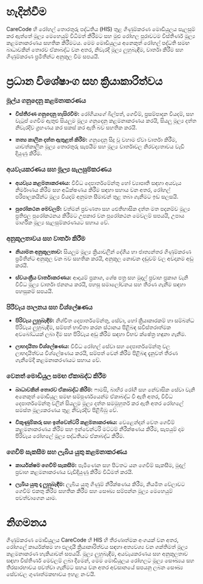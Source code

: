 # හැදින්වීම
CareCode හි රෝහල් තොරතුරු පද්ධතිය (HIS) තුළ ගිණුම්කරණ මොඩියුලය සැලසුම් කර ඇත්තේ මූල්‍ය මෙහෙයුම් විධිමත් කිරීමට සහ මුළු රෝහල පුරාවටම විස්තීර්ණ මූල්‍ය කළමනාකරණය සහතික කිරීමටය. මෙම මොඩියුලය අනෙකුත් රෝහල් පද්ධති සමඟ බාධාවකින් තොරව ඒකාබද්ධ වන අතර, නිවැරදි මූල්‍ය ලුහුබැඳීම, වාර්තා කිරීම සහ ගිණුම්කරණ ප්‍රමිතීන්ට අනුකූල වීම සපයයි.

# ප්‍රධාන විශේෂාංග සහ ක්‍රියාකාරිත්වය
### මූල්ය ගනුදෙනු කළමනාකරණය
* **විස්තීරණ ගනුදෙනු හැසිරවීම:** රෝගියාගේ බිල්පත්, ගෙවීම්, ප්‍රසම්පාදන වියදම්, සහ වැටුප් ගෙවීම ඇතුළු සියලුම මූල්‍ය ගනුදෙනු කළමනාකරණය කරයි, සියලු මූල්‍ය දත්ත නිවැරදිව ග්‍රහණය කර සකස් කර ඇති බව සහතික කරයි.

* **තත්‍ය කාලීන දත්ත ඇතුළත් කිරීම:** ගනුදෙනු සිදු වූ වහාම ඒවා වාර්තා කිරීම, යාවත්කාලීන මූල්‍ය තොරතුරු සැපයීම සහ මූල්‍ය වාර්තාවල නිරවද්‍යතාවය වැඩි දියුණු කිරීම.

### අයවැයකරණය සහ මූල්‍ය සැලසුම්කරණය
* **අයවැය කළමනාකරණය:** විවිධ දෙපාර්තමේන්තු හෝ ව්‍යාපෘති සඳහා අයවැය නිර්මාණය කිරීම සහ අධීක්ෂණය කිරීම සඳහා සහාය වන අතර, රෝහල් පරිපාලකයින්ට මූල්‍ය වියදම් අනුමත සීමාවන් තුළ තබා ගැනීමට ඉඩ සලසයි.

* **පුරෝකථන මෙවලම්:** වත්මන් ප්‍රවණතා සහ ඓතිහාසික දත්ත මත පදනම්ව මූල්‍ය ප්‍රතිඵල පුරෝකථනය කිරීමට උපකාර වන පුරෝකථන මෙවලම් සපයයි, උපාය මාර්ගික මූල්‍ය සැලසුම්කරණයට සහාය වේ.

### අනුකූලතාවය සහ වාර්තා කිරීම
* **නියාමන අනුකූලතාව:** සියලුම මූල්‍ය ක්‍රියාවලීන් දේශීය හා ජාත්‍යන්තර ගිණුම්කරණ ප්‍රමිතීන්ට අනුකූල වන බව සහතික කරයි, අනුකූල නොවන දඬුවම් වල අවදානම අඩු කරයි.

* **ස්වයංක්‍රීය වාර්තාකරණය:** ආදායම් ප්‍රකාශ, ශේෂ පත්‍ර සහ මුදල් ප්‍රවාහ ප්‍රකාශ වැනි විවිධ මූල්‍ය වාර්තා ජනනය කරයි, පහසු සමාලෝචනය සහ තීරණ ගැනීම සඳහා පහසුකම් සපයයි.

### පිරිවැය පාලනය සහ විශ්ලේෂණය
* **පිරිවැය ලුහුබැඳීම:** නිශ්චිත දෙපාර්තමේන්තු, සේවා, හෝ ක්‍රියාකාරකම් හා සම්බන්ධ පිරිවැය ලුහුබැඳීම, සම්පත් භාවිතා කරන ස්ථානය පිළිබඳ සවිස්තරාත්මක අවබෝධයක් ලබා දීම සහ පිරිවැය අඩු කිරීම සඳහා විභව ක්ෂේත්‍ර හඳුනා ගැනීම.

* **ලාභදායිතා විශ්ලේෂණය:** විවිධ රෝහල් සේවා සහ දෙපාර්තමේන්තු වල ලාභදායිත්වය විශ්ලේෂණය කරයි, සම්පත් වෙන් කිරීම පිළිබඳ දැනුවත් තීරණ ගැනීමේදී කළමනාකරණයට සහාය වේ.

### වෙනත් මොඩියුල සමඟ ඒකාබද්ධ කිරීම
* **බාධාවකින් තොරව ඒකාබද්ධ කිරීම:** ෆාමසි, බාහිර රෝගී සහ නේවාසික සේවා වැනි අනෙකුත් මොඩියුල සමඟ සම්පුර්ණයෙන්ම ඒකාබද්ධ වී ඇති අතර, විවිධ දෙපාර්තමේන්තු වලින් සියලුම මූල්‍ය දත්ත සමමුහුර්ත කර ඇති අතර රෝහලේ සමස්ත මූල්‍යකරණය තුළ නිවැරදිව පිළිබිඹු වේ.

* **විකුණුම්කරු සහ ඉන්වෙන්ටරි කළමනාකරණය:** වෙළෙන්දන් වෙත ගෙවීම් කළමනාකරණය කිරීම සහ ඉන්වෙන්ටරි මට්ටම් නිරීක්ෂණය කිරීම, සැපයුම් දාම පිරිවැය රෝහලේ මූල්‍ය පද්ධතියට ඒකාබද්ධ කිරීම.

### ගෙවීම් සැකසීම සහ ලැබිය යුතු කළමනාකරණය
* **කාර්යක්ෂම ගෙවීම් සැකසීම:** පැමිණෙන සහ පිටතට යන ගෙවීම් සැකසීම, මුදල් ප්‍රවාහ කළමනාකරණය වැඩිදියුණු කිරීම විධිමත් කරයි.

* **ලැබිය යුතු දෑ ලුහුබැඳීම:** ලැබිය යුතු ගිණුම් නිරීක්ෂණය කිරීම, නියමිත වේලාවට ගෙවීම් එකතු කිරීම සහතික කිරීම සහ සෞඛ්‍ය සම්පන්න මූල්‍ය මෙහෙයුම් පවත්වාගෙන යාම.

# නිගමනය
ගිණුම්කරණ මොඩියුලය CareCode හි HIS හි තීරණාත්මක අංගයක් වන අතර, රෝහලේ කාර්යක්ෂම හා ඵලදායී ක්‍රියාකාරිත්වය සඳහා අත්‍යවශ්‍ය වන ශක්තිමත් මූල්‍ය කළමනාකරණ හැකියාවන් සපයයි. මූල්‍ය ලුහුබැඳීම, අයවැයකරණය සහ අනුකූලතාව සඳහා විස්තීර්ණ මෙවලම් ලබා දීමෙන්, මෙම මොඩියුලය රෝහලට මූල්‍ය සෞඛ්‍යය සහ තිරසාරභාවය පවත්වා ගැනීමට සහය වන අතර අවසානයේ සපයනු ලබන සෞඛ්‍ය සේවාවල ගුණාත්මකභාවය ඉහළ නංවයි.